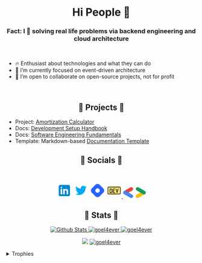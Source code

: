 <h1 align="center">Hi People 👋</h1>

<h3 align="center">Fact: I 💞️ solving real life problems via backend engineering and cloud architecture</h3>
<br />

- 🔥 Enthusiast about technologies and what they can do
- 🌱 I’m currently focused on event-driven architecture
- 👀 I’m open to collaborate on open-source projects, not for profit

<br />
<h2 align="center">🚀 Projects 🚀</h2>

- Project: [Amortization Calculator](https://goel4ever.github.io/amortization-calculator/)
- Docs: [Development Setup Handbook](https://learn-with-me.github.io/Development-Setup-Handbook/)
- Docs: [Software Engineering Fundamentals](https://learn-with-me.github.io/Software-Engineering-Fundamentals/)
- Template: Markdown-based [Documentation Template](https://learn-with-me.github.io/mkdocs-template/)

<h2 align="center">🌟 Socials 🌟</h2>
<br />
<p align="center">
    <a href="https://www.linkedin.com/in/goel4ever/" title="LinkedIn">
        <img src="./assets/images/icons8-linkedin-96.svg" alt="LinkedIn" width="40" /></a>
    <a href="https://twitter.com/goel4ever" title="Twitter">
        <img src="./assets/images/icons8-twitter.svg" alt="Twitter" width="40" /></a>
    <a href="https://goel.hashnode.dev/" title="Hashnode">
        <img src="./assets/images/icons8-hashnode.svg" alt="Hashnode" width="40" /></a>
    <a href="https://dev.to/goel4ever" title="Dev.to">
        <img src="./assets/images/icons8-dev-community-yellow.png" alt="Dev.to" width="40" /> </a>
    <a href="https://g.dev/goel4ever" title="Google Developer">
        <img src="./assets/images/google-dev.svg" alt="Google Dev" width="60" /> </a>
</p>

<h2 align="center">🤍 Stats 🤍</h2>

<p align="center">
    <a href="https://github.com/goel4ever?tab=repositories" title="Profile">
        <img src="https://github-readme-stats.vercel.app/api?username=goel4ever&show_icons=true&custom_title=My%20GitHub%20Stats&border_radius=0"
            alt="Github Stats" width="49%" />
    </a>
    <a href="https://github.com/goel4ever?tab=repositories" title="Profile">
        <img src="https://github-readme-streak-stats.herokuapp.com/?user=goel4ever&border_radius=0" alt="goel4ever"
            width="49%" />
    </a>
  <a href="https://github.com/goel4ever?tab=repositories" title="Profile">
        <img src="https://github-profile-summary-cards.vercel.app/api/cards/profile-details?username=goel4ever&theme=radical&hide_border=true" alt="goel4ever"
            width="49%" />
    </a>
</p>

<p align="center">
<a href="https://wakatime.com/@goel4ever"><img src="https://wakatime.com/badge/user/275c1767-61f3-4e9a-a208-0f7398babeca.svg"></a>
<a href="https://github.com/goel4ever?tab=repositories" title="Profile">
<img src="https://komarev.com/ghpvc/?username=goel4ever&label=Profile%20views&color=0e75b6&style=flat" alt="goel4ever" />
</a>
</p>

<details>
  <summary>Trophies</summary>
    <p  align="center">
    <a href="https://github.com/goel4ever?tab=repositories" title="Profile">
        <img src="https://github-profile-trophy.vercel.app/?username=goel4ever&theme=onedark&column=3&margin-w=15&margin-h=15" alt="goel4ever"
            width="49%" />
    </a>
    </p>
</details>

<!---
goel4ever/goel4ever is a ✨ special ✨ repository because its `README.md` (this file) appears on your GitHub profile.
You can click the Preview link to take a look at your changes.
--->
